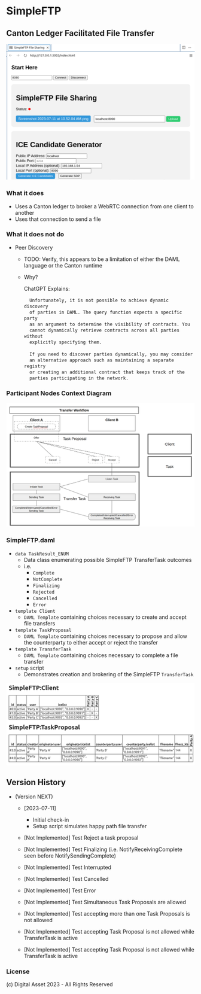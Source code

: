 # SimpleFTP
## Canton Ledger Facilitated File Transfer

![HTML UI for SimpleFTP](html1.png)

### What it does
- Uses a Canton ledger to broker a WebRTC connection from one client to another
- Uses that connection to send a file


### What it does not do
- Peer Discovery
    + TODO: Verify, this appears to be a limitation of either the DAML language or the Canton runtime

    + Why? 

        ChatGPT Explains:

            Unfortunately, it is not possible to achieve dynamic discovery 
            of parties in DAML. The query function expects a specific party
            as an argument to determine the visibility of contracts. You 
            cannot dynamically retrieve contracts across all parties without 
            explicitly specifying them.

            If you need to discover parties dynamically, you may consider 
            an alternative approach such as maintaining a separate registry 
            or creating an additional contract that keeps track of the 
            parties participating in the network.

### Participant Nodes Context Diagram
![Context Diagram for SimpleFTP](image.png)

### SimpleFTP.daml

- `data TaskResult_ENUM`
    - Data class enumerating possible SimpleFTP TransferTask outcomes
    - i.e. 
        - `Complete`
        - `NotComplete`
        - `Finalizing`
        - `Rejected`
        - `Cancelled`
        - `Error`
- `template Client`
    - `DAML Template` containing choices necessary to create and accept file transfers
- `template TaskProposal`
    - `DAML Template` containing choices necessary to propose and allow the counterparty to either accept or reject the transfer
- `template TransferTask`
    - `DAML Template` containing choices necessary to complete a file transfer
- `setup` script
    - Demonstrates creation and brokering of the SimpleFTP `TransferTask`

![Example DAML Studio Output for SimpleFTP](output.png)

## Version History

* (Version NEXT)
    - [2023-07-11]
        - Initial check-in
        - Setup script simulates happy path file transfer

    - [Not Implemented] Test Reject a task proposal
    - [Not Implemented] Test Finalizing (i.e. NotifyReceivingComplete seen before NotifySendingComplete)
    - [Not Implemented] Test Interrupted
    - [Not Implemented] Test Cancelled
    - [Not Implemented] Test Error
    - [Not Implemented] Test Simultaneous Task Proposals are allowed
    - [Not Implemented] Test accepting more than one Task Proposals is not allowed
    - [Not Implemented] Test accepting Task Proposal is not allowed while TransferTask is active
    - [Not Implemented] Test accepting Task Proposal is not allowed while TransferTask is active
    
### License

(c) Digital Asset 2023 - All Rights Reserved